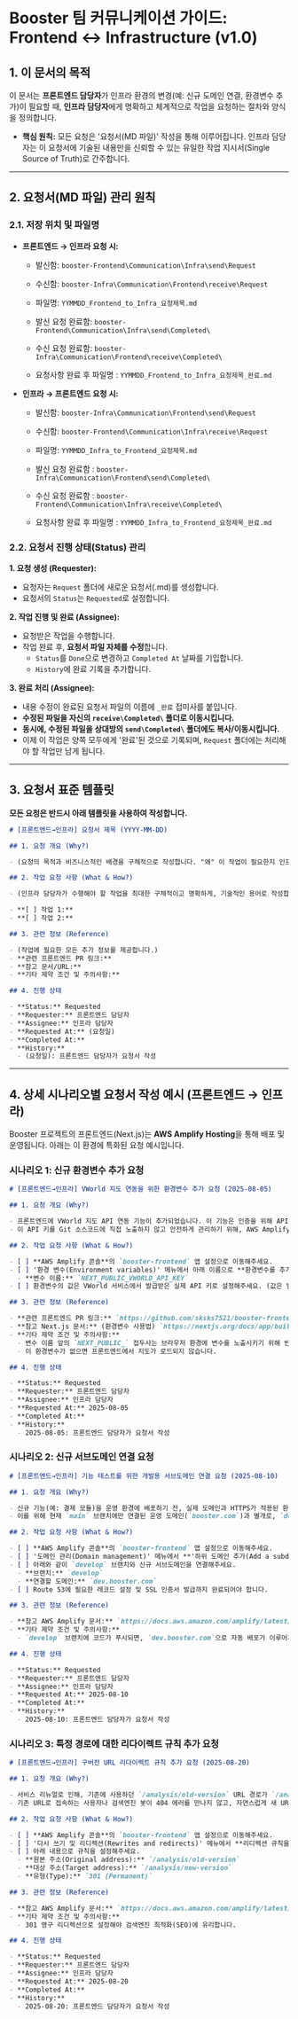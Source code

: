 # Booster 팀 커뮤니케이션 가이드: Frontend ↔ Infrastructure (v1.0)

## 1. 이 문서의 목적

이 문서는 **프론트엔드 담당자**가 인프라 환경의 변경(예: 신규 도메인 연결, 환경변수 추가)이 필요할 때, **인프라 담당자**에게 명확하고 체계적으로 작업을 요청하는 절차와 양식을 정의합니다.

- **핵심 원칙:** 모든 요청은 '요청서(MD 파일)' 작성을 통해 이루어집니다. 인프라 담당자는 이 요청서에 기술된 내용만을 신뢰할 수 있는 유일한 작업 지시서(Single Source of Truth)로 간주합니다.

---

## 2. 요청서(MD 파일) 관리 원칙

### 2.1. 저장 위치 및 파일명

- **프론트엔드 → 인프라 요청 시:**

  - 발신함: `booster-Frontend\Communication\Infra\send\Request`
  - 수신함: `booster-Infra\Communication\Frontend\receive\Request`
  - 파일명: `YYMMDD_Frontend_to_Infra_요청제목.md`

  - 발신 요청 완료함: `booster-Frontend\Communication\Infra\send\Completed\`
  - 수신 요청 완료함: `booster-Infra\Communication\Frontend\receive\Completed\`
  - 요청사항 완료 후 파일명 : `YYMMDD_Frontend_to_Infra_요청제목_완료.md`

- **인프라 → 프론트엔드 요청 시:**

  - 발신함: `booster-Infra\Communication\Frontend\send\Request`
  - 수신함: `booster-Frontend\Communication\Infra\receive\Request`
  - 파일명: `YYMMDD_Infra_to_Frontend_요청제목.md`

  - 발신 요청 완료함 : `booster-Infra\Communication\Frontend\send\Completed\`
  - 수신 요청 완료함 : `booster-Frontend\Communication\Infra\receive\Completed\`
  - 요청사항 완료 후 파일명 : `YYMMDD_Infra_to_Frontend_요청제목_완료.md`

### 2.2. 요청서 진행 상태(Status) 관리

**1. 요청 생성 (Requester):**

- 요청자는 `Request` 폴더에 새로운 요청서(.md)를 생성합니다.
- 요청서의 `Status`는 `Requested`로 설정합니다.

**2. 작업 진행 및 완료 (Assignee):**

- 요청받은 작업을 수행합니다.
- 작업 완료 후, **요청서 파일 자체를 수정**합니다.
  - `Status`를 `Done`으로 변경하고 `Completed At` 날짜를 기입합니다.
  - `History`에 완료 기록을 추가합니다.

**3. 완료 처리 (Assignee):**

- 내용 수정이 완료된 요청서 파일의 이름에 `_완료` 접미사를 붙입니다.
- **수정된 파일을 자신의 `receive\Completed\` 폴더로 이동시킵니다.**
- **동시에, 수정된 파일을 상대방의 `send\Completed\` 폴더에도 복사/이동시킵니다.**
- 이제 이 작업은 양쪽 모두에게 '완료'된 것으로 기록되며, `Request` 폴더에는 처리해야 할 작업만 남게 됩니다.

---

## 3. 요청서 표준 템플릿

**모든 요청은 반드시 아래 템플릿을 사용하여 작성합니다.**

```markdown
# [프론트엔드→인프라] 요청서 제목 (YYYY-MM-DD)

## 1. 요청 개요 (Why?)

- (요청의 목적과 비즈니스적인 배경을 구체적으로 작성합니다. "왜" 이 작업이 필요한지 인프라 담당자가 이해하는 것이 가장 중요합니다.)

## 2. 작업 요청 사항 (What & How?)

- (인프라 담당자가 수행해야 할 작업을 최대한 구체적이고 명확하게, 기술적인 용어로 작성합니다. 체크리스트 형식을 권장합니다.)

- **[ ] 작업 1:**
- **[ ] 작업 2:**

## 3. 관련 정보 (Reference)

- (작업에 필요한 모든 추가 정보를 제공합니다.)
- **관련 프론트엔드 PR 링크:**
- **참고 문서/URL:**
- **기타 제약 조건 및 주의사항:**

## 4. 진행 상태

- **Status:** Requested
- **Requester:** 프론트엔드 담당자
- **Assignee:** 인프라 담당자
- **Requested At:** (요청일)
- **Completed At:**
- **History:**
  - (요청일): 프론트엔드 담당자가 요청서 작성
```

---

## 4. 상세 시나리오별 요청서 작성 예시 (프론트엔드 → 인프라)

Booster 프로젝트의 프론트엔드(Next.js)는 **AWS Amplify Hosting**을 통해 배포 및 운영됩니다. 아래는 이 환경에 특화된 요청 예시입니다.

### 시나리오 1: 신규 환경변수 추가 요청

```markdown
# [프론트엔드→인프라] VWorld 지도 연동을 위한 환경변수 추가 요청 (2025-08-05)

## 1. 요청 개요 (Why?)

- 프론트엔드에 VWorld 지도 API 연동 기능이 추가되었습니다. 이 기능은 인증을 위해 API 키가 필요합니다.
- 이 API 키를 Git 소스코드에 직접 노출하지 않고 안전하게 관리하기 위해, AWS Amplify Hosting 배포 환경에 환경변수로 주입해야 합니다.

## 2. 작업 요청 사항 (What & How?)

- [ ] **AWS Amplify 콘솔**의 `booster-frontend` 앱 설정으로 이동해주세요.
- [ ] '환경 변수(Environment variables)' 메뉴에서 아래 이름으로 **환경변수를 추가**해주세요.
  - **변수 이름:** `NEXT_PUBLIC_VWORLD_API_KEY`
- [ ] 환경변수의 값은 VWorld 서비스에서 발급받은 실제 API 키로 설정해주세요. (값은 별도로 전달)

## 3. 관련 정보 (Reference)

- **관련 프론트엔드 PR 링크:** `https://github.com/sksks7521/booster-frontend/pull/1`
- **참고 Next.js 문서:** (환경변수 사용법) `https://nextjs.org/docs/app/building-your-application/configuring/environment-variables`
- **기타 제약 조건 및 주의사항:**
  - 변수 이름 앞의 `NEXT_PUBLIC_` 접두사는 브라우저 환경에 변수를 노출시키기 위해 반드시 필요합니다.
  - 이 환경변수가 없으면 프론트엔드에서 지도가 로드되지 않습니다.

## 4. 진행 상태

- **Status:** Requested
- **Requester:** 프론트엔드 담당자
- **Assignee:** 인프라 담당자
- **Requested At:** 2025-08-05
- **Completed At:**
- **History:**
  - 2025-08-05: 프론트엔드 담당자가 요청서 작성
```

### 시나리오 2: 신규 서브도메인 연결 요청

```markdown
# [프론트엔드→인프라] 기능 테스트를 위한 개발용 서브도메인 연결 요청 (2025-08-10)

## 1. 요청 개요 (Why?)

- 신규 기능(예: 결제 모듈)을 운영 환경에 배포하기 전, 실제 도메인과 HTTPS가 적용된 환경에서 충분한 테스트를 진행해야 합니다.
- 이를 위해 현재 `main` 브랜치에만 연결된 운영 도메인(`booster.com`)과 별개로, `develop` 브랜치를 위한 테스트용 서브도메인(`dev.booster.com`)이 필요합니다.

## 2. 작업 요청 사항 (What & How?)

- [ ] **AWS Amplify 콘솔**의 `booster-frontend` 앱 설정으로 이동해주세요.
- [ ] '도메인 관리(Domain management)' 메뉴에서 **'하위 도메인 추가(Add a subdomain)'**를 진행해주세요.
- [ ] 아래와 같이 `develop` 브랜치와 신규 서브도메인을 연결해주세요.
  - **브랜치:** `develop`
  - **연결할 도메인:** `dev.booster.com`
- [ ] Route 53에 필요한 레코드 설정 및 SSL 인증서 발급까지 완료되어야 합니다.

## 3. 관련 정보 (Reference)

- **참고 AWS Amplify 문서:** `https://docs.aws.amazon.com/amplify/latest/userguide/domain-management.html`
- **기타 제약 조건 및 주의사항:**
  - `develop` 브랜치에 코드가 푸시되면, `dev.booster.com`으로 자동 배포가 이루어져야 합니다.

## 4. 진행 상태

- **Status:** Requested
- **Requester:** 프론트엔드 담당자
- **Assignee:** 인프라 담당자
- **Requested At:** 2025-08-10
- **Completed At:**
- **History:**
  - 2025-08-10: 프론트엔드 담당자가 요청서 작성
```

### 시나리오 3: 특정 경로에 대한 리다이렉트 규칙 추가 요청

```markdown
# [프론트엔드→인프라] 구버전 URL 리다이렉트 규칙 추가 요청 (2025-08-20)

## 1. 요청 개요 (Why?)

- 서비스 리뉴얼로 인해, 기존에 사용하던 `/analysis/old-version` URL 경로가 `/analysis/new-version`으로 변경되었습니다.
- 기존 URL로 접속하는 사용자나 검색엔진 봇이 404 에러를 만나지 않고, 자연스럽게 새 URL로 이동할 수 있도록 서버 레벨에서 리다이렉트(Redirect) 처리가 필요합니다.

## 2. 작업 요청 사항 (What & How?)

- [ ] **AWS Amplify 콘솔**의 `booster-frontend` 앱 설정으로 이동해주세요.
- [ ] '다시 쓰기 및 리디렉션(Rewrites and redirects)' 메뉴에서 **리디렉션 규칙을 추가**해주세요.
- [ ] 아래 내용으로 규칙을 설정해주세요.
  - **원본 주소(Original address):** `/analysis/old-version`
  - **대상 주소(Target address):** `/analysis/new-version`
  - **유형(Type):** `301 (Permanent)`

## 3. 관련 정보 (Reference)

- **참고 AWS Amplify 문서:** `https://docs.aws.amazon.com/amplify/latest/userguide/redirects.html`
- **기타 제약 조건 및 주의사항:**
  - 301 영구 리디렉션으로 설정해야 검색엔진 최적화(SEO)에 유리합니다.

## 4. 진행 상태

- **Status:** Requested
- **Requester:** 프론트엔드 담당자
- **Assignee:** 인프라 담당자
- **Requested At:** 2025-08-20
- **Completed At:**
- **History:**
  - 2025-08-20: 프론트엔드 담당자가 요청서 작성
```
